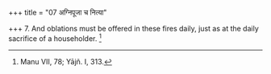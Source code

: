 +++
title = "07 अग्निपूजा च नित्या"

+++
7. And oblations must be offered in these fires daily, just as at the daily sacrifice of a householder. [^3] 


[^3]:  Manu VII, 78; Yājñ. I, 313.
